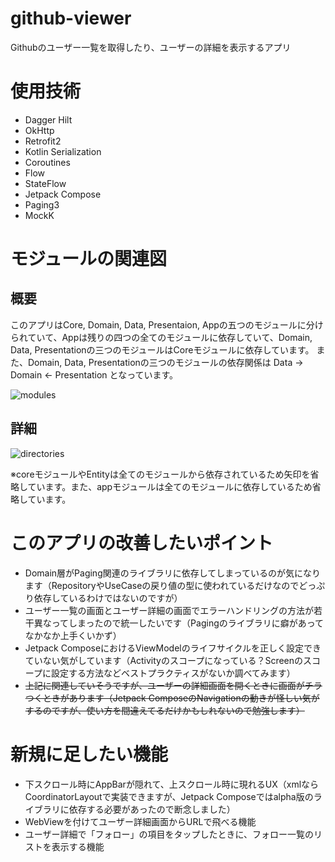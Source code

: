 # github-viewer
Githubのユーザー一覧を取得したり、ユーザーの詳細を表示するアプリ

# 使用技術
- Dagger Hilt
- OkHttp
- Retrofit2
- Kotlin Serialization
- Coroutines
- Flow
- StateFlow
- Jetpack Compose
- Paging3
- MockK

# モジュールの関連図
## 概要
このアプリはCore, Domain, Data, Presentaion, Appの五つのモジュールに分けられていて、Appは残りの四つの全てのモジュールに依存していて、Domain, Data, Presentationの三つのモジュールはCoreモジュールに依存しています。
また、Domain, Data, Presentationの三つのモジュールの依存関係は
Data -> Domain <- Presentation
となっています。

![modules](https://user-images.githubusercontent.com/88303689/166624713-7adeb862-7b73-4948-b4dd-c03424d1b380.png)

## 詳細
![directories](https://user-images.githubusercontent.com/88303689/166625871-7b482844-44d2-4f29-bf77-37be6e265a0a.png)

※coreモジュールやEntityは全てのモジュールから依存されているため矢印を省略しています。また、appモジュールは全てのモジュールに依存しているため省略しています。


# このアプリの改善したいポイント
- Domain層がPaging関連のライブラリに依存してしまっているのが気になります（RepositoryやUseCaseの戻り値の型に使われているだけなのでどっぷり依存しているわけではないのですが）
- ユーザー一覧の画面とユーザー詳細の画面でエラーハンドリングの方法が若干異なってしまったので統一したいです（Pagingのライブラリに癖があってなかなか上手くいかず）
- Jetpack ComposeにおけるViewModelのライフサイクルを正しく設定できていない気がしています（Activityのスコープになっている？Screenのスコープに設定する方法などベストプラクティスがないか調べてみます） 
- ~~上記に関連していそうですが、ユーザーの詳細画面を開くときに画面がチラつくときがあります（Jetpack ComposeのNavigationの動きが怪しい気がするのですが、使い方を間違えてるだけかもしれないので勉強します）~~

# 新規に足したい機能
- 下スクロール時にAppBarが隠れて、上スクロール時に現れるUX（xmlならCoordinatorLayoutで実装できますが、Jetpack Composeではalpha版のライブラリに依存する必要があったので断念しました）
- WebViewを付けてユーザー詳細画面からURLで飛べる機能
- ユーザー詳細で「フォロー」の項目をタップしたときに、フォロー一覧のリストを表示する機能



